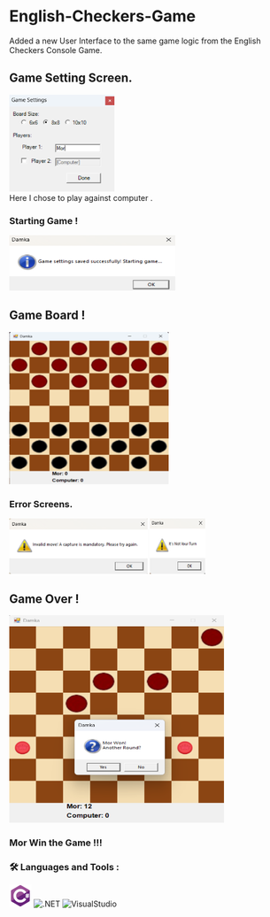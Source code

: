 # English-Checkers-Game
Added a new User Interface to the same game logic from the English Checkers Console Game.

<div>
   <h2> Game Setting Screen.</h2>   
<img 
    src="img/Initial Menu.png" 
    alt="Image Description"
    width="190" 
    height="175"
    title="Game Setting"
/>
   <br> Here I chose to play against computer .<br>
      <h3> Starting Game !</h3>   
<img 
    src="https://github.com/yaakov-koby-israeli/English-Checkers-Game/blob/main/img/Screenshot%202025-02-19%20122224.png" 
    alt="Image Description"
    width="300" 
    height="100"
    title="Game Starting"
/>   
<div/>

<div>
   <h2> Game Board !</h2>   
<img 
    src="img/Main board.png" 
    alt="Image Description"
    width="288" 
    height="275"
    title="Game Board"
/>
   <h3>Error Screens.</h3>   
<img 
    src="https://github.com/yaakov-koby-israeli/English-Checkers-Game/blob/main/img/Screenshot%202025-02-19%20122258.png" 
    alt="Image Description"
    width="250" 
    height="100"
    title="Invalid Move Error Screen"   
/>   
<img 
    src="https://github.com/yaakov-koby-israeli/English-Checkers-Game/blob/main/img/Screenshot%202025-02-19%20122307.png" 
    alt="Image Description"
    width="100" 
    height="100"
    title="Not You're Turn Error Screen"   
/>   
<div/>
 
<div>
   <h2> Game Over !</h2>   
<img 
    src="img/Win Screen.png" 
    alt="Image Description"
    width="388" 
    height="375"
    title="Game Board"
/>
   <h3>Mor Win the Game !!!</h3>    
<div/>

### :hammer_and_wrench: Languages and Tools :
<div>
  <img 
    src="https://raw.githubusercontent.com/devicons/devicon/master/icons/csharp/csharp-original.svg" 
    alt="csharp" 
    width="40" 
    height="40" 
    title="C#" 
  /> 
   <img 
    src="https://images.sftcdn.net/images/t_app-icon-s/p/4e3ff2d9-a662-4bde-ae06-cdfbef05ac53/1647265468/dotnet-icon.png" 
    alt=".NET" 
    width="40" 
    height="40" 
    title=".NET" 
  />    
  <img 
    src="https://upload.wikimedia.org/wikipedia/commons/2/2c/Visual_Studio_Icon_2022.svg" 
    alt="VisualStudio" 
    width="40" 
    height="40" 
    title="Visual Studio 2022" 
  />    
<div/>
